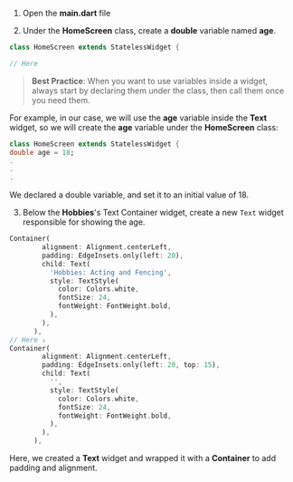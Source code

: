 1. Open the **main.dart** file

2. Under the **HomeScreen** class, create a **double** variable named **age**.

```dart
class HomeScreen extends StatelessWidget {

// Here

```

> **Best Practice**: When you want to use variables inside a widget, always start by declaring them under the class, then call them once you need them.

For example, in our case, we will use the **age** variable inside the **Text** widget, so we will create the **age** variable under the **HomeScreen** class:

```dart
class HomeScreen extends StatelessWidget {
double age = 18;
.
.
.
```

We declared a double variable, and set it to an initial value of 18.

3. Below the **Hobbies**'s Text Container widget, create a new `Text` widget responsible for showing the age.

```dart
Container(
        alignment: Alignment.centerLeft,
        padding: EdgeInsets.only(left: 20),
        child: Text(
          'Hobbies: Acting and Fencing',
          style: TextStyle(
            color: Colors.white,
            fontSize: 24,
            fontWeight: FontWeight.bold,
          ),
        ),
      ),
// Here ↓
Container(
        alignment: Alignment.centerLeft,
        padding: EdgeInsets.only(left: 20, top: 15),
        child: Text(
          '',
          style: TextStyle(
            color: Colors.white,
            fontSize: 24,
            fontWeight: FontWeight.bold,
          ),
        ),
      ),
```

Here, we created a **Text** widget and wrapped it with a **Container** to add padding and alignment.
